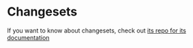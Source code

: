 # Changesets

If you want to know about changesets, check out [its repo for its documentation](https://github.com/changesets/changesets)
